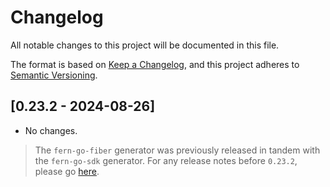 # Changelog

All notable changes to this project will be documented in this file.

The format is based on [Keep a Changelog](https://keepachangelog.com/en/1.0.0/),
and this project adheres to [Semantic Versioning](https://semver.org/spec/v2.0.0.html).

<!-- ## Unreleased -->

## [0.23.2 - 2024-08-26]

- No changes.

> The `fern-go-fiber` generator was previously released in tandem with the `fern-go-sdk`
> generator. For any release notes before `0.23.2`, please go [here](../sdk/CHANGELOG.md).
